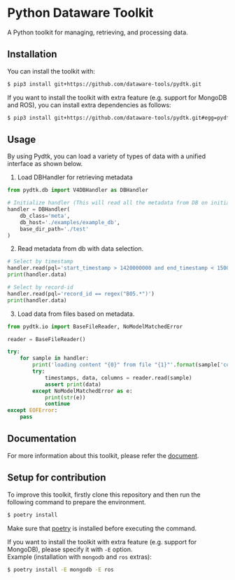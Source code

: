 # Python Dataware Toolkit

A Python toolkit for managing, retrieving, and processing data.

## Installation
You can install the toolkit with:
```bash
$ pip3 install git+https://github.com/dataware-tools/pydtk.git

```

If you want to install the toolkit with extra feature (e.g. support for MongoDB and ROS), 
you can install extra dependencies as follows:
```bash
$ pip3 install git+https://github.com/dataware-tools/pydtk.git#egg=pydtk[mongodb,ros]

```


## Usage

By using Pydtk, you can load a variety of types of data with a unified interface as shown below.

1. Load DBHandler for retrieving metadata
```python
from pydtk.db import V4DBHandler as DBHandler

# Initialize handler (This will read all the metadata from DB on initialization)
handler = DBHandler(
    db_class='meta',
    db_host='./examples/example_db',
    base_dir_path='./test'
)

```

2. Read metadata from db with data selection.
```python
# Select by timestamp
handler.read(pql='start_timestamp > 1420000000 and end_timestamp < 1500000000')
print(handler.data)

# Select by record-id
handler.read(pql='record_id == regex("B05.*")')
print(handler.data)

```

3. Load data from files based on metadata.
```python
from pydtk.io import BaseFileReader, NoModelMatchedError

reader = BaseFileReader()

try:
    for sample in handler:
        print('loading content "{0}" from file "{1}"'.format(sample['contents'], sample['path']))
        try:
            timestamps, data, columns = reader.read(sample)
            assert print(data)
        except NoModelMatchedError as e:
            print(str(e))
            continue
except EOFError:
    pass
```


## Documentation
For more information about this toolkit, please refer the [document](https://dataware-tools.github.io/pydtk/).


## Setup for contribution
To improve this toolkit, firstly clone this repository and then 
run the following command to prepare the environment. 

```bash
$ poetry install

```

Make sure that [poetry](https://python-poetry.org/) is installed before executing the command.

If you want to install the toolkit with extra feature (e.g. support for MongoDB), 
please specify it with `-E` option.  
Example (installation with `mongodb` and `ros` extras):
```bash
$ poetry install -E mongodb -E ros

```
